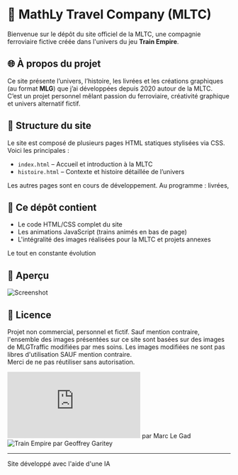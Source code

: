 # 🚄 MathLy Travel Company (MLTC)

Bienvenue sur le dépôt du site officiel de la MLTC, une compagnie ferroviaire fictive créée dans l'univers du jeu **Train Empire**.

## 🌐 À propos du projet

Ce site présente l’univers, l’histoire, les livrées et les créations graphiques (au format **MLG**) que j’ai développées depuis 2020 autour de la MLTC.  
C’est un projet personnel mêlant passion du ferroviaire, créativité graphique et univers alternatif fictif.

## 📁 Structure du site

Le site est composé de plusieurs pages HTML statiques stylisées via CSS. Voici les principales :

- `index.html` – Accueil et introduction à la MLTC
- `histoire.html` – Contexte et histoire détaillée de l’univers

Les autres pages sont en cours de développement. Au programme : livrées, 

## 🚧 Ce dépôt contient

- Le code HTML/CSS complet du site
- Les animations JavaScript (trains animés en bas de page)
- L'intégralité des images réalisées pour la MLTC et projets annexes

Le tout en constante évolution

## 📸 Aperçu

![Screenshot](.png)

## 📄 Licence

Projet non commercial, personnel et fictif.
Sauf mention contraire, l'ensemble des images présentées sur ce site sont basées sur des images de MLGTraffic modifiées par mes soins.
Les images modifiées ne sont pas libres d'utilisation SAUF mention contraire.  
Merci de ne pas réutiliser sans autorisation.

![MLGTraffic](http://www.mlgtraffic.net/index_fr.html) par Marc Le Gad
![Train Empire](https://train-empire.com/fr/) par Geoffrey Garitey

---

Site développé avec l'aide d'une IA 
